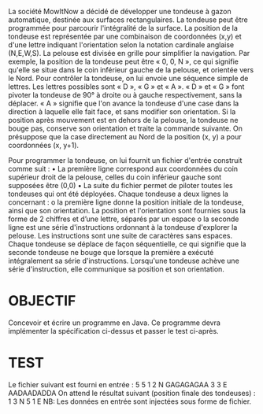 La société MowItNow a décidé de développer une tondeuse à gazon automatique, destinée aux surfaces rectangulaires.
La tondeuse peut être programmée pour parcourir l'intégralité de la surface. La position de la tondeuse est représentée par une combinaison de coordonnées (x,y)
et d'une lettre indiquant l'orientation selon la notation cardinale anglaise (N,E,W,S).
La pelouse est divisée en grille pour simplifier la navigation.
Par exemple, la position de la tondeuse peut être « 0, 0, N », ce qui signifie qu'elle se situe dans le coin inférieur gauche de la pelouse, et orientée vers le Nord.
Pour contrôler la tondeuse, on lui envoie une séquence simple de lettres. Les lettres possibles sont « D », « G » et « A ». « D » et « G » font pivoter la tondeuse de 90° à droite ou à gauche respectivement, sans la déplacer. « A » signifie que l'on avance la tondeuse d'une case dans la direction à laquelle elle fait face, et sans modifier son orientation.
Si la position après mouvement est en dehors de la pelouse, la tondeuse ne bouge pas, conserve son orientation et traite la commande suivante.
On présuppose que la case directement au Nord de la position (x, y) a pour coordonnées (x, y+1).

Pour programmer la tondeuse, on lui fournit un fichier d'entrée construit comme suit :
• La première ligne correspond aux coordonnées du coin supérieur droit de la pelouse, celles du coin inférieur gauche sont supposées être (0,0)
• La suite du fichier permet de piloter toutes les tondeuses qui ont été déployées. Chaque tondeuse a deux lignes la concernant :
o la première ligne donne la position initiale de la tondeuse, ainsi que son orientation. La position et l'orientation sont fournies sous la forme de 2 chiffres et d’une lettre, séparés par un espace o la seconde ligne est une série d'instructions ordonnant à la tondeuse d'explorer la pelouse. Les instructions sont une suite de caractères sans espaces. 
Chaque tondeuse se déplace de façon séquentielle, ce qui signifie que la seconde tondeuse ne bouge que lorsque la première a exécuté intégralement sa série d'instructions.
Lorsqu'une tondeuse achève une série d'instruction, elle communique sa position et son orientation.

# OBJECTIF
Concevoir et écrire un programme en Java. Ce programme devra implémenter la spécification ci-dessus et passer le test ci-après.

# TEST
Le fichier suivant est fourni en entrée : 5 5 1 2 N GAGAGAGAA 3 3 E AADAADADDA
On attend le résultat suivant (position finale des tondeuses) : 1 3 N 5 1 E NB: Les données en entrée sont injectées sous forme de fichier.

